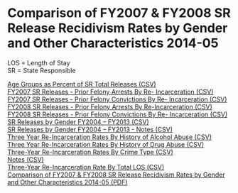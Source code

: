# Comparison of FY2007 & FY2008 SR Release Recidivism Rates by Gender and Other Characteristics 2014-05  

LOS = Length of Stay  
SR = State Responsible  

[Age Groups as Percent of SR Total Releases (CSV)](https://github.com/jalbertbowden/va-crime/blob/master/lib/recidivism-studies/gender-char-recidivism-2014/csv/comparison-fy2007-fy2008-sr-release-recidivism-rates-by-gender-and-other-age-groups-as-percent-of-sr-total-release.csv)  
[FY2007 SR Releases - Prior Felony Arrests By Re- Incarceration (CSV)](https://github.com/jalbertbowden/va-crime/blob/master/lib/recidivism-studies/gender-char-recidivism-2014/csv/comparison-fy2007-fy2008-sr-release-recidivism-rates-by-gender-and-other-fy2007-releases-prior-felony-arrests-by-reincarceration.csv)  
[FY2007 SR Releases - Prior Felony Convictions By Re- Incarceration (CSV)](https://github.com/jalbertbowden/va-crime/blob/master/lib/recidivism-studies/gender-char-recidivism-2014/csv/comparison-fy2007-fy2008-sr-release-recidivism-rates-by-gender-and-other-fy2007-sr-releases-prior-felony-convictions-by-reincarceration.csv)  
[FY2008 SR Releases - Prior Felony Arrests By Re-Incarceration (CSV)](https://github.com/jalbertbowden/va-crime/blob/master/lib/recidivism-studies/gender-char-recidivism-2014/csv/comparison-fy2007-fy2008-sr-release-recidivism-rates-by-gender-and-other-fy2008-releases-prior-felony-arrests-by-reincarceration.csv)  
[FY2008 SR Releases - Prior Felony Convictions By Re- Incarceration (CSV)](https://github.com/jalbertbowden/va-crime/blob/master/lib/recidivism-studies/gender-char-recidivism-2014/csv/comparison-fy2007-fy2008-sr-release-recidivism-rates-by-gender-and-other-fy2008-sr-releases-prior-felony-convictions-by-reincarceration.csv)  
[SR Releases by Gender FY2004 – FY2013 (CSV)](https://github.com/jalbertbowden/va-crime/blob/master/lib/recidivism-studies/gender-char-recidivism-2014/csv/comparison-fy2007-fy2008-sr-release-recidivism-rates-by-gender-and-other-sr-releases-by-gender-fy2004-fy2013.csv)  
[SR Releases by Gender FY2004 – FY2013 - Notes (CSV)](https://github.com/jalbertbowden/va-crime/blob/master/lib/recidivism-studies/gender-char-recidivism-2014/csv/comparison-fy2007-fy2008-sr-release-recidivism-rates-by-gender-and-other-sr-releases-by-gender-fy2004-fy2013-notes.csv)  
[Three Year Re-Incarceration Rates By History of Alcohol Abuse (CSV)](https://github.com/jalbertbowden/va-crime/blob/master/lib/recidivism-studies/gender-char-recidivism-2014/csv/comparison-fy2007-fy2008-sr-release-recidivism-rates-by-gender-and-other-three-year-incarceration-rates-by-history-of-alcohol-abuse.csv)  
[Three Year Re-Incarceration Rates By History of Drug Abuse (CSV)](https://github.com/jalbertbowden/va-crime/blob/master/lib/recidivism-studies/gender-char-recidivism-2014/csv/comparison-fy2007-fy2008-sr-release-recidivism-rates-by-gender-and-other-three-year-incarceration-rates-by-history-of-drug-abuse.csv)  
[Three-Year Re-Incarceration Rates By Crime Type (CSV)]()  
[Notes (CSV)](https://github.com/jalbertbowden/va-crime/blob/master/lib/recidivism-studies/gender-char-recidivism-2014/csv/comparison-fy2007-fy2008-sr-release-recidivism-rates-by-gender-and-other-three-year-re-incarceration-rates-by-most-serious-offense-note.csv)  
[Three-Year Re-Incarceration Rate By Total LOS (CSV)](https://github.com/jalbertbowden/va-crime/blob/master/lib/recidivism-studies/gender-char-recidivism-2014/csv/comparison-fy2007-fy2008-sr-release-recidivism-rates-by-gender-and-other-three-year-re-incarceration-rates-by-total-los.csv)  
[Comparison of FY2007 & FY2008 SR Release Recidivism Rates by Gender and Other Characteristics 2014-05 (PDF)](https://github.com/jalbertbowden/va-crime/blob/master/lib/recidivism-studies/gender-char-recidivism-2014/comparison-fy2007-fy2008-sr-release-recidivism-rates-by-gender-and-other.pdf)
